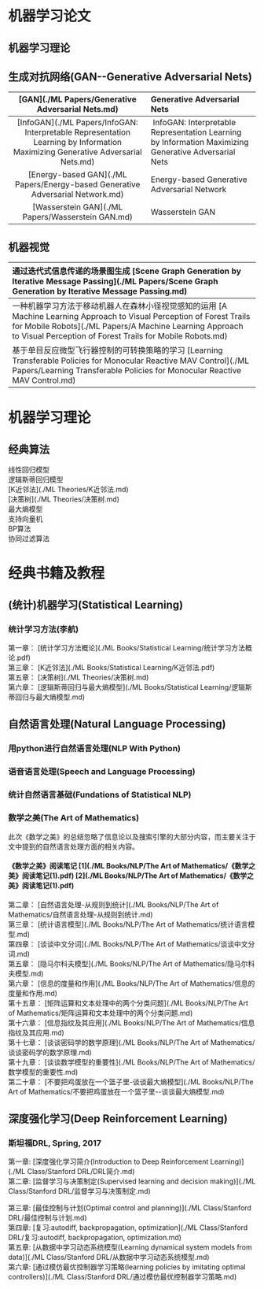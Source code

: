 # 机器学习论文      
## 机器学习理论
## 生成对抗网络(GAN--Generative Adversarial Nets)
|[GAN](./ML Papers/Generative Adversarial Nets.md) |  Generative Adversarial Nets  |
| :------------: | :----------------- |
|[InfoGAN](./ML Papers/InfoGAN: Interpretable Representation Learning by Information Maximizing Generative Adversarial Nets.md) |  InfoGAN: Interpretable Representation Learning by Information Maximizing Generative Adversarial Nets   |
|[Energy-based GAN](./ML Papers/Energy-based Generative Adversarial Network.md) |  Energy-based Generative Adversarial Network  |
|[Wasserstein GAN](./ML Papers/Wasserstein GAN.md)  |  Wasserstein GAN   |
## 机器视觉
|通过迭代式信息传递的场景图生成  [Scene Graph Generation by Iterative Message Passing](./ML Papers/Scene Graph Generation by Iterative Message Passing.md)  |
| :------------------- |
|一种机器学习方法于移动机器人在森林小径视觉感知的运用  [A Machine Learning Approach to Visual Perception of Forest Trails for Mobile Robots](./ML Papers/A Machine Learning Approach to Visual Perception of Forest Trails for Mobile Robots.md)        |
|基于单目反应微型飞行器控制的可转换策略的学习  [Learning Transferable Policies for Monocular Reactive MAV Control](./ML Papers/Learning Transferable Policies for Monocular Reactive MAV Control.md)  |
# 机器学习理论
## 经典算法
线性回归模型    
逻辑斯蒂回归模型    
[K近邻法](./ML Theories/K近邻法.md)    
[决策树](./ML Theories/决策树.md)    
最大熵模型    
支持向量机    
BP算法    
协同过滤算法    
### 
# 经典书籍及教程
## (统计)机器学习(Statistical Learning)
### 统计学习方法(李航)
第一章： [统计学习方法概论](./ML Books/Statistical Learning/统计学习方法概论.pdf)  
第三章： [K近邻法](./ML Books/Statistical Learning/K近邻法.pdf)  
第五章： [决策树](./ML Theories/决策树.md)  
第六章： [逻辑斯蒂回归与最大熵模型](./ML Books/Statistical Learning/逻辑斯蒂回归与最大熵模型.md)  
## 自然语言处理(Natural Language Processing)
### 用python进行自然语言处理(NLP With Python)
### 语音语言处理(Speech and Language Processing)
### 统计自然语言基础(Fundations of Statistical NLP)
### 数学之美(The Art of Mathematics)
此次《数学之美》的总结忽略了信息论以及搜索引擎的大部分内容，而主要关注于文中提到的自然语言处理方面的相关内容。

#### **《数学之美》阅读笔记**     [1](./ML Books/NLP/The Art of Mathematics/《数学之美》阅读笔记(1).pdf)     [2](./ML Books/NLP/The Art of Mathematics/《数学之美》阅读笔记(1).pdf)

第二章： [自然语言处理-从规则到统计](./ML Books/NLP/The Art of Mathematics/自然语言处理-从规则到统计.md)  
第三章： [统计语言模型](./ML Books/NLP/The Art of Mathematics/统计语言模型.md)  
第四章： [谈谈中文分词](./ML Books/NLP/The Art of Mathematics/谈谈中文分词.md)  
第五章： [隐马尔科夫模型](./ML Books/NLP/The Art of Mathematics/隐马尔科夫模型.md)  
第六章： [信息的度量和作用](./ML Books/NLP/The Art of Mathematics/信息的度量和作用.md)  
第十五章： [矩阵运算和文本处理中的两个分类问题](./ML Books/NLP/The Art of Mathematics/矩阵运算和文本处理中的两个分类问题.md)  
第十六章： [信息指纹及其应用](./ML Books/NLP/The Art of Mathematics/信息指纹及其应用.md)  
第十七章： [谈谈密码学的数学原理](./ML Books/NLP/The Art of Mathematics/谈谈密码学的数学原理.md)  
第十九章： [谈谈数学模型的重要性](./ML Books/NLP/The Art of Mathematics/数学模型的重要性.md)  
第二十章： [不要把鸡蛋放在一个篮子里-谈谈最大熵模型](./ML Books/NLP/The Art of Mathematics/不要把鸡蛋放在一个篮子里--谈谈最大熵模型.md)  


## 深度强化学习(Deep Reinforcement Learning)
### 斯坦福DRL, Spring, 2017
第一章: [深度强化学习简介(Introduction to Deep Reinforcement Learning)](./ML Class/Stanford DRL/DRL简介.md)    
第二章: [监督学习与决策制定(Supervised learning and decision making)](./ML Class/Stanford DRL/监督学习与决策制定.md)   


第三章: [最佳控制与计划(Optimal control and planning)](./ML Class/Stanford DRL/最佳控制与计划.md)                     
第四章: [复习:autodiff, backpropagation, optimization](./ML Class/Stanford DRL/复习:autodiff, backpropagation, optimization.md)      
第五章: [从数据中学习动态系统模型(Learning dynamical system models from data)](./ML Class/Stanford DRL/从数据中学习动态系统模型.md)    
第六章: [通过模仿最优控制器学习策略(learning policies by imitating optimal controllers)](./ML Class/Stanford DRL/通过模仿最优控制器学习策略.md)    


 
